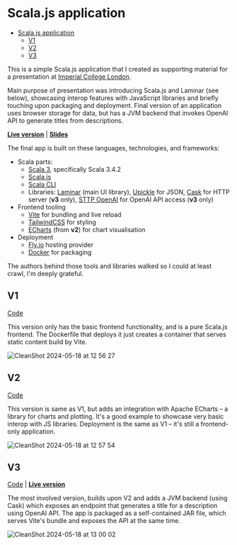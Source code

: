 # Scala.js application

<!--toc:start-->
- [Scala.js application](#scalajs-application)
  - [V1](#v1)
  - [V2](#v2)
  - [V3](#v3)
<!--toc:end-->

This is a simple Scala.js application that I created as supporting material 
for a presentation at [Imperial College London](https://www.imperial.ac.uk/). 

Main purpose of presentation was introducing Scala.js and Laminar (see below), showcasing interop features with JavaScript libraries and briefly touching upon packaging and deployment. Final version of an application uses browser storage for data, but has a JVM backend that invokes OpenAI API to generate titles from descriptions. 

[**Live version**](https://scalajs-talk-at-imperial.fly.dev/) | [**Slides**](./Scala.js_At_Imperial.pdf)

The final app is built on these languages, technologies, and frameworks:

- Scala parts:
  - [Scala 3](https://scala-lang.org), specifically Scala 3.4.2
  - [Scala.js](https://www.scala-js.org)
  - [Scala CLI](https://scala-cli.virtuslab.org/)
  - Libraries: [Laminar](https://laminar.dev/) (main UI library), [Upickle](https://com-lihaoyi.github.io/upickle/) for JSON, [Cask](https://com-lihaoyi.github.io/cask/) for HTTP server (**v3** only), [STTP OpenAI](https://github.com/softwaremill/sttp-openai)  for OpenAI API access (**v3** only)
- Frontend tooling
  - [Vite](https://vitejs.dev/) for bundling and live reload
  - [TailwindCSS](https://tailwindcss.com/) for styling
  - [ECharts](https://echarts.apache.org/en/index.html) (from **v2**) for chart visualisation
- Deployment
  - [Fly.io](https://fly.io/) hosting provider
  - [Docker](https://docs.docker.com/build/building/multi-stage/) for packaging

The authors behind those tools and libraries walked so I could at least crawl, I'm deeply grateful.

## V1

[Code](https://github.com/keynmol/scalajs-talk-at-imperial/commit/5463474bc81b8b849375fed1ffb89437c0c16672)

This version only has the basic frontend functionality, and is a pure Scala.js frontend. The Dockerfile that deploys it just creates a container that serves static content build by Vite.


![CleanShot 2024-05-18 at 12 56 27](https://github.com/keynmol/scalajs-talk-at-imperial/assets/1052965/7f623a41-9d89-4133-9adb-ef0ee3bae8c2)

## V2

[Code](https://github.com/keynmol/scalajs-talk-at-imperial/commit/46d5b1b5c6b6325fd34c99bd9cbb01dddff74991)

This version is same as V1, but adds an integration with Apache ECharts – a library for charts and plotting. It's a good example to showcase very basic interop with JS libraries. Deployment is the same as V1 – it's still a frontend-only application.

![CleanShot 2024-05-18 at 12 57 54](https://github.com/keynmol/scalajs-talk-at-imperial/assets/1052965/2b2dbdc3-dc7d-43e9-9b1a-90371c6afa24)

## V3

[Code](https://github.com/keynmol/scalajs-talk-at-imperial/commit/c25a7bfa563fab0902c44a905c9da04c85903efe) | [**Live version**](https://scalajs-talk-at-imperial.fly.dev/)

The most involved version, builds upon V2 and adds a JVM backend (using Cask) which exposes an endpoint that generates a title for a description using OpenAI API. The app is packaged as a self-contained JAR file, which serves Vite's bundle and exposes the API at the same time.

![CleanShot 2024-05-18 at 13 00 02](https://github.com/keynmol/scalajs-talk-at-imperial/assets/1052965/cfd0d8bf-3392-4663-8608-44ad73a6b9c2)

